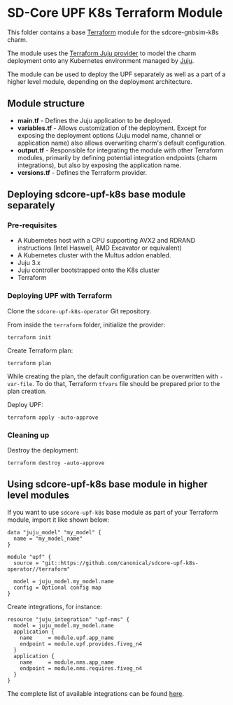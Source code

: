 # SD-Core UPF K8s Terraform Module

This folder contains a base [Terraform][Terraform] module for the sdcore-gnbsim-k8s charm.

The module uses the [Terraform Juju provider][Terraform Juju provider] to model the charm
deployment onto any Kubernetes environment managed by [Juju][Juju].

The module can be used to deploy the UPF separately as well as a part of a higher level module,
depending on the deployment architecture.

## Module structure

- **main.tf** - Defines the Juju application to be deployed.
- **variables.tf** - Allows customization of the deployment. Except for exposing the deployment
  options (Juju model name, channel or application name) also allows overwriting charm's default
  configuration.
- **output.tf** - Responsible for integrating the module with other Terraform modules, primarily
  by defining potential integration endpoints (charm integrations), but also by exposing
  the application name.
- **versions.tf** - Defines the Terraform provider.

## Deploying sdcore-upf-k8s base module separately

### Pre-requisites

- A Kubernetes host with a CPU supporting AVX2 and RDRAND instructions (Intel Haswell, AMD Excavator or equivalent)
- A Kubernetes cluster with the Multus addon enabled.
- Juju 3.x
- Juju controller bootstrapped onto the K8s cluster
- Terraform

### Deploying UPF with Terraform

Clone the `sdcore-upf-k8s-operator` Git repository.

From inside the `terraform` folder, initialize the provider:

```shell
terraform init
```

Create Terraform plan:

```shell
terraform plan
```

While creating the plan, the default configuration can be overwritten with `-var-file`. To do that,
Terraform `tfvars` file should be prepared prior to the plan creation.

Deploy UPF:

```console
terraform apply -auto-approve 
```

### Cleaning up

Destroy the deployment:

```shell
terraform destroy -auto-approve
```

## Using sdcore-upf-k8s base module in higher level modules

If you want to use `sdcore-upf-k8s` base module as part of your Terraform module, import it
like shown below:

```text
data "juju_model" "my_model" {
  name = "my_model_name"
}

module "upf" {
  source = "git::https://github.com/canonical/sdcore-upf-k8s-operator//terraform"
  
  model = juju_model.my_model.name
  config = Optional config map
}
```

Create integrations, for instance:

```text
resource "juju_integration" "upf-nms" {
  model = juju_model.my_model.name
  application {
    name     = module.upf.app_name
    endpoint = module.upf.provides.fiveg_n4
  }
  application {
    name     = module.nms.app_name
    endpoint = module.nms.requires.fiveg_n4
  }
}
```

The complete list of available integrations can be found [here][upf-integrations].

[Terraform]: https://www.terraform.io/
[Terraform Juju provider]: https://registry.terraform.io/providers/juju/juju/latest
[Juju]: https://juju.is
[upf-integrations]: https://charmhub.io/sdcore-upf-k8s/integrations
